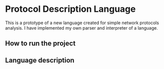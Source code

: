 # Protocol Description Language

This is a prototype of a new language created for simple network protocols analysis. I have implemented my own parser and interpreter of a language.

## How to run the project

## Language description
